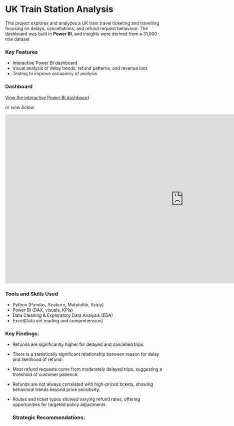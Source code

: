 # UK Train Station Analysis

This project explores and analyzes a UK train travel ticketing and travelling focusing on delays, cancellations, and refund request behaviour. The dashboard was built in **Power BI**, and insights were derived from a 31,000-row dataset

### Key Features
- Interactive Power BI dashboard
- Visual analysis of delay trends, refund patterns, and revenue loss
- Testing to improve accuarecy of analysis

### Dashboard
[View the interactive Power BI dashboard](https://app.powerbi.com/reportEmbed?reportId=ed853100-e602-41c8-a42c-58a1b429a2ab&autoAuth=true&ctid=bd697c1b-c481-479c-841e-c618542675c3) 

_or view below:_

<iframe title="UK TRAIN ANALYSIS DASHBOARD" width="1140" height="541.25" src="https://app.powerbi.com/reportEmbed?reportId=ed853100-e602-41c8-a42c-58a1b429a2ab&autoAuth=true&ctid=bd697c1b-c481-479c-841e-c618542675c3" frameborder="0" allowFullScreen="true"></iframe>

### Tools and Skills Used
- Python (Pandas, Seaborn, Matplotlib, Scipy)
- Power BI (DAX, visuals, KPIs)
- Data Cleaning & Exploratory Data Analysis (EDA)
- Excel(Data set reading and comprehension)

### Key Findings:
- Refunds are significantly higher for delayed and cancelled trips.
- There is a statistically significant relationship between reason for delay and likelihood of refund.
- Most refund requests come from moderately delayed trips, suggesting a threshold of customer patience.
- Refunds are not always correlated with high-priced tickets, showing behavioral trends beyond price sensitivity.
- Routes and ticket types showed varying refund rates, offering opportunities for targeted policy adjustments

  ### Strategic Recommendations:
